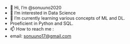 
- 👋 Hi, I’m @sonuuno2020
- 👀 I’m interested in Data Science
- 🌱 I’m currently learning various concepts of ML and DL.
-  Proeficient in Python and SQL.
- 📫 How to reach me :
- email: sonuuno17@gmail.com

<!---
sonuuno2020/sonuuno2020 is a ✨ special ✨ repository because its `README.md` (this file) appears on your GitHub profile.
You can click the Preview link to take a look at your changes.
--->
